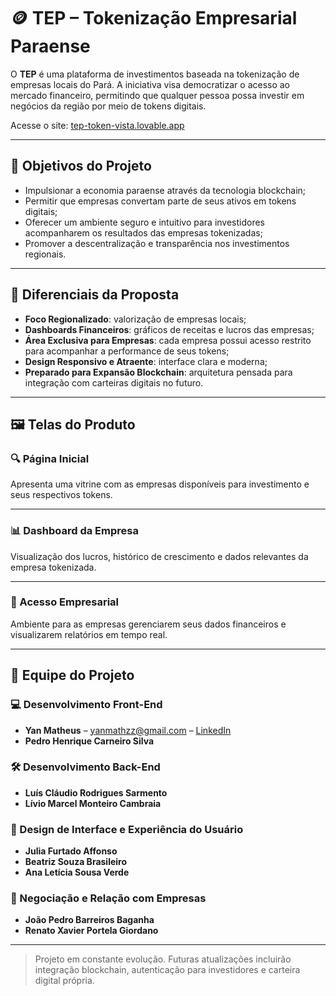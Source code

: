 # 🪙 TEP – Tokenização Empresarial Paraense

O **TEP** é uma plataforma de investimentos baseada na tokenização de empresas locais do Pará. A iniciativa visa democratizar o acesso ao mercado financeiro, permitindo que qualquer pessoa possa investir em negócios da região por meio de tokens digitais.

Acesse o site: [tep-token-vista.lovable.app](https://preview--tep-token-vista.lovable.app/)

---

## 🎯 Objetivos do Projeto

- Impulsionar a economia paraense através da tecnologia blockchain;
- Permitir que empresas convertam parte de seus ativos em tokens digitais;
- Oferecer um ambiente seguro e intuitivo para investidores acompanharem os resultados das empresas tokenizadas;
- Promover a descentralização e transparência nos investimentos regionais.

---

## 🌟 Diferenciais da Proposta

- **Foco Regionalizado**: valorização de empresas locais;
- **Dashboards Financeiros**: gráficos de receitas e lucros das empresas;
- **Área Exclusiva para Empresas**: cada empresa possui acesso restrito para acompanhar a performance de seus tokens;
- **Design Responsivo e Atraente**: interface clara e moderna;
- **Preparado para Expansão Blockchain**: arquitetura pensada para integração com carteiras digitais no futuro.

---

## 🖼️ Telas do Produto

### 🔍 Página Inicial
Apresenta uma vitrine com as empresas disponíveis para investimento e seus respectivos tokens.



---

### 📊 Dashboard da Empresa
Visualização dos lucros, histórico de crescimento e dados relevantes da empresa tokenizada.



---

### 🔐 Acesso Empresarial
Ambiente para as empresas gerenciarem seus dados financeiros e visualizarem relatórios em tempo real.



---

## 👥 Equipe do Projeto

### 💻 Desenvolvimento Front-End
- **Yan Matheus** – yanmathzz@gmail.com – [LinkedIn](https://www.linkedin.com/in/yanmatheus)  
- **Pedro Henrique Carneiro Silva**

### 🛠️ Desenvolvimento Back-End
- **Luís Cláudio Rodrigues Sarmento**
- **Lívio Marcel Monteiro Cambraia**

### 🎨 Design de Interface e Experiência do Usuário
- **Julia Furtado Affonso**
- **Beatriz Souza Brasileiro**
- **Ana Letícia Sousa Verde**

### 🤝 Negociação e Relação com Empresas
- **João Pedro Barreiros Baganha**
- **Renato Xavier Portela Giordano**

---

> Projeto em constante evolução. Futuras atualizações incluirão integração blockchain, autenticação para investidores e carteira digital própria.
